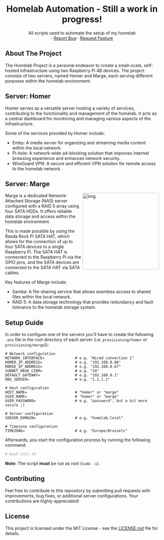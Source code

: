 <div align="center">
    <h1>
        Homelab Automation - Still a work in progress!
    </h1>
    <p align="center">
        All scripts used to automate the setup of my homelab 
        <br/>
        <strong>·</strong>
        <a href="https://github.com/AntonVanAssche/homelab-automation/issues">Report Bug</a>
        <strong>·</strong>
        <a href="https://github.com/AntonVanAssche/homelab-automation/issues">Request Feature</a>
   </p>
</div>

## About The Project

The Homelab Project is a personal endeavor to create a small-scale, self-hosted infrastructure using two Raspberry Pi 4B devices. The project consists of two servers, named Homer and Marge, each serving different purposes within the homelab environment.

## Server: Homer

Homer serves as a versatile server hosting a variety of services, contributing to the functionality and management of the homelab. It acts as a central dashboard for monitoring and managing various aspects of the infrastructure.

Some of the services provided by Homer include:

-   Emby: A media server for organizing and streaming media content within the local network.
-   Pi-hole: A network-wide ad-blocking solution that improves internet browsing experience and enhances network security.
-   WireGuard VPN: A secure and efficient VPN solution for remote access to the homelab network.

## Server: Marge

<img src="https://cdn.shopify.com/s/files/1/0021/1497/7894/products/2020428_6_1024x1024.jpg?v=1600062159" alt="img" align="right" width="250px">

Marge is a dedicated Network-Attached Storage (NAS) server configured with a RAID 5 array using four SATA HDDs. It offers reliable data storage and access within the homelab environment.

This is made possible by using the Raxda Rock Pi SATA HAT, which allows for the connection of up to four SATA devices to a single Raspberry Pi. The SATA HAT is connected to the Raspberry Pi via the GPIO pins, and the SATA devices are connected to the SATA HAT via SATA cables.

Key features of Marge include:

-   Samba: A file-sharing service that allows seamless access to shared files within the local network.
-   RAID 5: A data storage technology that provides redundancy and fault tolerance to the homelab storage system.

## Setup Guide

In order to configure one of the servers you'll have to create the following `.env` file in the root directory of each server (i.e. `provisioning/homer` or `provisioning/marge`)):

```
# Network configuration
NETWORK_INTERFACE=              # e.g. "Wired connection 1"
HOMER_IP_ADDRESS=               # e.g. "192.168.0.66"
MARGE_IP_ADDRESS=               # e.g. "192.168.0.67"
SUBNET_MASK_CIDR=               # e.g. "24"
DEFAULT_GATEWAY=                # e.g. "192.168.0.1"
DNS_SERVER=                     # e.g. "1.1.1.1"

# Host configuration
HOST_NAME=                      # "homer" or "marge"
USER_NAME=                      # "homer" or "marge"
USER_PASSWORD=                  # e.g. "password", but a bit more secure ;)

# Server configuration
SERVER_DOMAIN=                  # e.g. "homelab.local"

# Timezone configuration
TIMEZONE=                       # e.g. "Europe/Brussels"
```

Afterwards, you start the configuration process by running the following command:

```bash
# bash init.sh
```

**Note:** The script **must** be run as root (`sudo -i`).

## Contributing

Feel free to contribute to this repository by submitting pull requests with improvements, bug fixes, or additional server configurations. Your contributions are highly appreciated!

## License

This project is licensed under the MIT License - see the [LICENSE.md](LICENSE.md) file for details.
